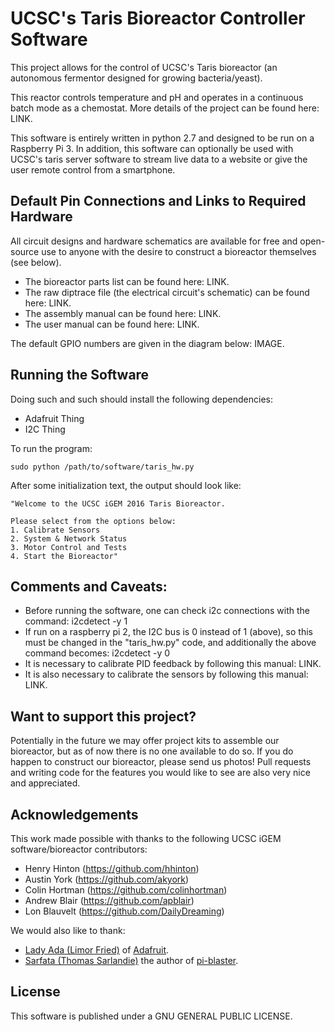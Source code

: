 UCSC's Taris Bioreactor Controller Software
===========================================

This project allows for the control of UCSC's Taris bioreactor (an autonomous fermentor designed for growing bacteria/yeast).

This reactor controls temperature and pH and operates in a continuous batch mode as a chemostat.  More details of the project can be found here: LINK.

This software is entirely written in python 2.7 and designed to be run on a Raspberry Pi 3.  In addition, this software can optionally be used with UCSC's taris server software to stream live data to a website or give the user remote control from a smartphone.

## Default Pin Connections and Links to Required Hardware

All circuit designs and hardware schematics are available for free and open-source use to anyone with the desire to construct a bioreactor themselves (see below).

* The bioreactor parts list can be found here: LINK.
* The raw diptrace file (the electrical circuit's schematic) can be found here: LINK.
* The assembly manual can be found here: LINK.
* The user manual can be found here: LINK.

The default GPIO numbers are given in the diagram below: IMAGE.

## Running the Software

Doing such and such should install the following dependencies:

* Adafruit Thing
* I2C Thing

To run the program:

    sudo python /path/to/software/taris_hw.py

After some initialization text, the output should look like:

    "Welcome to the UCSC iGEM 2016 Taris Bioreactor.
    
    Please select from the options below:
    1. Calibrate Sensors
    2. System & Network Status
    3. Motor Control and Tests
    4. Start the Bioreactor"

## Comments and Caveats:
* Before running the software, one can check i2c connections with the command:
    i2cdetect -y 1
* If run on a raspberry pi 2, the I2C bus is 0 instead of 1 (above), so this must be changed in the "taris_hw.py" code, and additionally the above command becomes:
    i2cdetect -y 0
* It is necessary to calibrate PID feedback by following this manual: LINK.
* It is also necessary to calibrate the sensors by following this manual: LINK.

## Want to support this project?

Potentially in the future we may offer project kits to assemble our bioreactor, but as of now there is no one available to do so.  If you do happen to construct our bioreactor, please send us photos!  Pull requests and writing code for the features you would like to see are also very nice and appreciated.

## Acknowledgements

This work made possible with thanks to the following UCSC iGEM software/bioreactor contributors:

* Henry Hinton (https://github.com/hhinton)
* Austin York (https://github.com/akyork)
* Colin Hortman (https://github.com/colinhortman)
* Andrew Blair (https://github.com/apblair)
* Lon Blauvelt (https://github.com/DailyDreaming)

We would also like to thank:

* [Lady Ada (Limor Fried)](http://www.ladyada.net/) of [Adafruit](https://www.adafruit.com/).
* [Sarfata (Thomas Sarlandie)](http://www.sarfata.org/about.html) the author of [pi-blaster](https://github.com/sarfata/pi-blaster).

## License

This software is published under a GNU GENERAL PUBLIC LICENSE.
